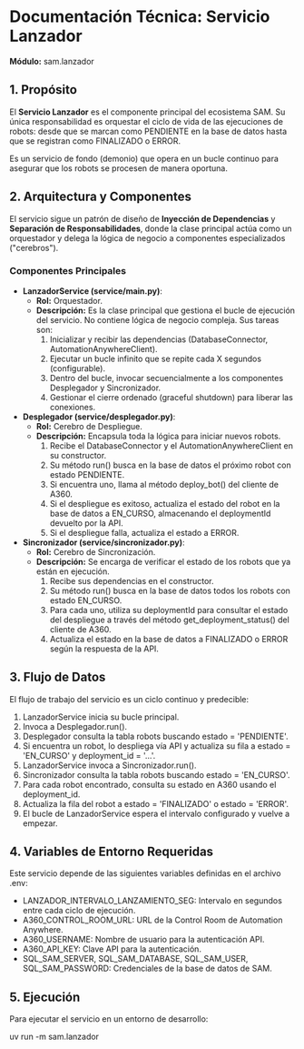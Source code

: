 # **Documentación Técnica: Servicio Lanzador**

**Módulo:** sam.lanzador

## **1\. Propósito**

El **Servicio Lanzador** es el componente principal del ecosistema SAM. Su única responsabilidad es orquestar el ciclo de vida de las ejecuciones de robots: desde que se marcan como PENDIENTE en la base de datos hasta que se registran como FINALIZADO o ERROR.

Es un servicio de fondo (demonio) que opera en un bucle continuo para asegurar que los robots se procesen de manera oportuna.

## **2\. Arquitectura y Componentes**

El servicio sigue un patrón de diseño de **Inyección de Dependencias** y **Separación de Responsabilidades**, donde la clase principal actúa como un orquestador y delega la lógica de negocio a componentes especializados ("cerebros").

### **Componentes Principales**

* **LanzadorService (service/main.py)**:  
  * **Rol:** Orquestador.  
  * **Descripción:** Es la clase principal que gestiona el bucle de ejecución del servicio. No contiene lógica de negocio compleja. Sus tareas son:  
    1. Inicializar y recibir las dependencias (DatabaseConnector, AutomationAnywhereClient).  
    2. Ejecutar un bucle infinito que se repite cada X segundos (configurable).  
    3. Dentro del bucle, invocar secuencialmente a los componentes Desplegador y Sincronizador.  
    4. Gestionar el cierre ordenado (graceful shutdown) para liberar las conexiones.  
* **Desplegador (service/desplegador.py)**:  
  * **Rol:** Cerebro de Despliegue.  
  * **Descripción:** Encapsula toda la lógica para iniciar nuevos robots.  
    1. Recibe el DatabaseConnector y el AutomationAnywhereClient en su constructor.  
    2. Su método run() busca en la base de datos el próximo robot con estado PENDIENTE.  
    3. Si encuentra uno, llama al método deploy\_bot() del cliente de A360.  
    4. Si el despliegue es exitoso, actualiza el estado del robot en la base de datos a EN\_CURSO, almacenando el deploymentId devuelto por la API.  
    5. Si el despliegue falla, actualiza el estado a ERROR.  
* **Sincronizador (service/sincronizador.py)**:  
  * **Rol:** Cerebro de Sincronización.  
  * **Descripción:** Se encarga de verificar el estado de los robots que ya están en ejecución.  
    1. Recibe sus dependencias en el constructor.  
    2. Su método run() busca en la base de datos todos los robots con estado EN\_CURSO.  
    3. Para cada uno, utiliza su deploymentId para consultar el estado del despliegue a través del método get\_deployment\_status() del cliente de A360.  
    4. Actualiza el estado en la base de datos a FINALIZADO o ERROR según la respuesta de la API.

## **3\. Flujo de Datos**

El flujo de trabajo del servicio es un ciclo continuo y predecible:

1. LanzadorService inicia su bucle principal.  
2. Invoca a Desplegador.run().  
3. Desplegador consulta la tabla robots buscando estado \= 'PENDIENTE'.  
4. Si encuentra un robot, lo despliega vía API y actualiza su fila a estado \= 'EN\_CURSO' y deployment\_id \= '...'.  
5. LanzadorService invoca a Sincronizador.run().  
6. Sincronizador consulta la tabla robots buscando estado \= 'EN\_CURSO'.  
7. Para cada robot encontrado, consulta su estado en A360 usando el deployment\_id.  
8. Actualiza la fila del robot a estado \= 'FINALIZADO' o estado \= 'ERROR'.  
9. El bucle de LanzadorService espera el intervalo configurado y vuelve a empezar.

## **4\. Variables de Entorno Requeridas**

Este servicio depende de las siguientes variables definidas en el archivo .env:

* LANZADOR\_INTERVALO\_LANZAMIENTO\_SEG: Intervalo en segundos entre cada ciclo de ejecución.  
* A360\_CONTROL\_ROOM\_URL: URL de la Control Room de Automation Anywhere.  
* A360\_USERNAME: Nombre de usuario para la autenticación API.  
* A360\_API\_KEY: Clave API para la autenticación.  
* SQL\_SAM\_SERVER, SQL\_SAM\_DATABASE, SQL\_SAM\_USER, SQL\_SAM\_PASSWORD: Credenciales de la base de datos de SAM.

## **5\. Ejecución**

Para ejecutar el servicio en un entorno de desarrollo:

uv run \-m sam.lanzador  
